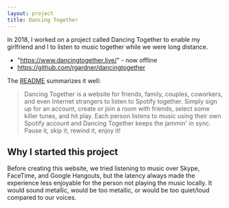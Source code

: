 ```yaml
---
layout: project
title: Dancing Together
---
```


In 2018, I worked on a project called Dancing Together to enable my
girlfriend and I to listen to music together while we were long distance.

- "https://www.dancingtogether.live/" - now offline
- <https://github.com/rgardner/dancingtogether>

The
[README](https://github.com/rgardner/dancingtogether/tree/4c87d9a08f8a89667d2dff81e1e9316c00ddd294)
summarizes it well:

> Dancing Together is a website for friends, family, couples, coworkers, and
> even Internet strangers to listen to Spotify together. Simply sign up for an
> account, create or join a room with friends, select some killer tunes, and
> hit play. Each person listens to music using their own Spotify account and
> Dancing Together keeps the jammin' in sync. Pause it, skip it, rewind it,
> enjoy it!

## Why I started this project

Before creating this website, we tried listening to music over Skype, FaceTime,
and Google Hangouts, but the latency always made the experience less enjoyable
for the person not playing the music locally. It would sound metallic, would be
too metallic, or would be too quiet/loud compared to our voices.
